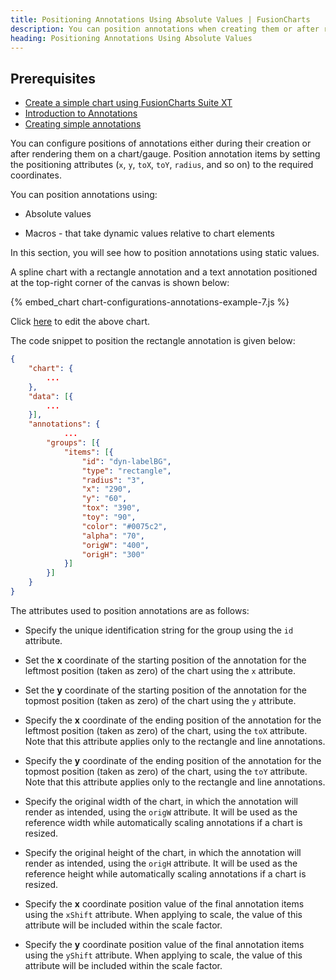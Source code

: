 ```yaml
---
title: Positioning Annotations Using Absolute Values | FusionCharts
description: You can position annotations when creating them or after rendering them in a chart/gauge, setting absolute values as coordinates to attributes.
heading: Positioning Annotations Using Absolute Values
---
```


## Prerequisites

- [Create a simple chart using FusionCharts Suite XT](/getting-started/plain-javascript/your-first-chart-using-plain-javascript)
- [Introduction to Annotations](/chart-guide/chart-configurations/annotations/introduction-to-annotations)
- [Creating simple annotations](/chart-guide/chart-configurations/annotations/creating-annotations/create-annotations)

You can configure positions of annotations either during their creation or after rendering them on a chart/gauge. Position annotation items by setting the positioning attributes (`x`, `y`, `toX`, `toY`, `radius`, and so on) to the required coordinates.

You can position annotations using:

- Absolute values

- Macros - that take dynamic values relative to chart elements

In this section, you will see how to position annotations using static values.

A spline chart with a rectangle annotation and a text annotation positioned at the top-right corner of the canvas is shown below:

{% embed_chart chart-configurations-annotations-example-7.js %}

Click [here](http://jsfiddle.net/fusioncharts/ufgt8a10/) to edit the above chart.

The code snippet to position the rectangle annotation is given below:

```json
{
    "chart": {
        ...
    },
    "data": [{
        ...
    }],
    "annotations": {
            ...
        "groups": [{
            "items": [{
                "id": "dyn-labelBG",
                "type": "rectangle",
                "radius": "3",
                "x": "290",
                "y": "60",
                "tox": "390",
                "toy": "90",
                "color": "#0075c2",
                "alpha": "70",
                "origW": "400",
                "origH": "300"
            }]
        }]
    }
}
```

The attributes used to position annotations are as follows:

- Specify the unique identification string for the group using the `id` attribute.

- Set the **x** coordinate of the starting position of the annotation for the leftmost position (taken as zero) of the chart using the `x` attribute.

- Set the **y** coordinate of the starting position of the annotation for the topmost position (taken as zero) of the chart using the `y` attribute.

- Specify the **x** coordinate of the ending position of the annotation for the leftmost position (taken as zero) of the chart, using the `toX` attribute. Note that this attribute applies only to the rectangle and line annotations.

- Specify the **y** coordinate of the ending position of the annotation for the topmost position (taken as zero) of the chart, using the `toY` attribute. Note that this attribute applies only to the rectangle and line annotations.

- Specify the original width of the chart, in which the annotation will render as intended, using the `origW` attribute. It will be used as the reference width while automatically scaling annotations if a chart is resized.

- Specify the original height of the chart, in which the annotation will render as intended, using the `origH` attribute. It will be used as the reference height while automatically scaling annotations if a chart is resized.

- Specify the **x** coordinate position value of the final annotation items using the `xShift` attribute. When applying to scale, the value of this attribute will be included within the scale factor.

- Specify the **y** coordinate position value of the final annotation items using the `yShift` attribute. When applying to scale, the value of this attribute will be included within the scale factor.